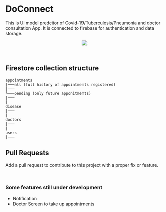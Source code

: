 # DoConnect

This is UI model predcitor of Covid-19/Tuberculosis/Pneumonia and doctor consultation App. It is connected to firebase for authentication and data storage.

<p align="center">
<a href="https://hits.seeyoufarm.com"><img src="https://hits.seeyoufarm.com/api/count/incr/badge.svg?url=https%3A%2F%2Fgithub.com%2Fdc-exe%2FDocConnect&count_bg=%2379C83D&title_bg=%23555555&icon=flutter.svg&icon_color=%23E7E7E7&title=hits&edge_flat=false"/></a>

<br/>
<br/>

```

```

<h2>Firestore collection structure</h2>

```
appointments
|───all (full history of appointments registered)
|───
└───pending (only future apponitments)
|───
|
disease
|───
|
doctors
|───
|
users
|───

```

<h2>Pull Requests</h2>
<p>Add a pull request to contribute to this project with a proper fix or feature.</p>
<br/>

<h3>Some features still under development</h3>

- Notification
- Doctor Screen to take up appointments

 

